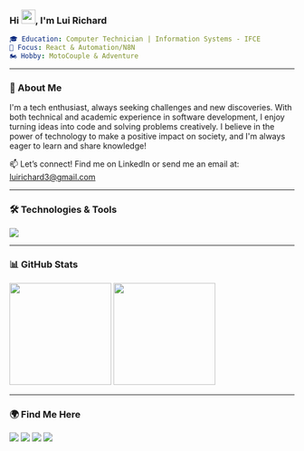 ### Hi <img src="https://raw.githubusercontent.com/MartinHeinz/MartinHeinz/master/wave.gif" width="25px" height="25px">, I'm Lui Richard

```yaml
🎓 Education: Computer Technician | Information Systems - IFCE
🚀 Focus: React & Automation/N8N
🏍️ Hobby: MotoCouple & Adventure
```

---

### 🚀 About Me
I'm a tech enthusiast, always seeking challenges and new discoveries. With both technical and academic experience in software development, I enjoy turning ideas into code and solving problems creatively. I believe in the power of technology to make a positive impact on society, and I'm always eager to learn and share knowledge!

📫 Let’s connect! Find me on LinkedIn or send me an email at: luirichard3@gmail.com

---

### 🛠️ Technologies & Tools

<img src="https://skillicons.dev/icons?i=js,nodejs,react,html,css,tailwind,python,fastapi,git,firebase,figma" />

---

### 📊 GitHub Stats

<div align="left">
  <img height="180em" src="https://github-readme-stats.vercel.app/api?username=luideveloper&show_icons=true&theme=radical"/>
  <img height="180em" src="https://github-readme-stats.vercel.app/api/top-langs/?username=luideveloper&layout=compact&langs_count=6&theme=radical"/>
</div>

---

### 🌍 Find Me Here

<p align="left">
  <a href="https://www.linkedin.com/in/luirichardsilvalima/" target="_blank"><img src="https://img.shields.io/badge/-LinkedIn-%230077B5?style=for-the-badge&logo=linkedin&logoColor=white"></a>
  <a href="mailto:luirichard3@gmail.com"><img src="https://img.shields.io/badge/-Gmail-%23333?style=for-the-badge&logo=gmail&logoColor=white"></a>
  <a href="https://www.behance.net/luirichard"><img src="https://img.shields.io/badge/-Behance-%230077B5?style=for-the-badge&logo=behance&logoColor=white"></a>
  <a href="https://instagram.com/luideveloper" target="_blank"><img src="https://img.shields.io/badge/-Instagram-%23E4405F?style=for-the-badge&logo=instagram&logoColor=white"></a>
</p>
